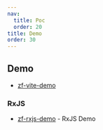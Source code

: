 ```yaml
---
nav:
  title: Poc
  order: 20
title: Demo
order: 30
---
```


## Demo

- [zf-vite-demo](https://github.com/weisuoke/zf-vite-demo)

### RxJS

- [zf-rxjs-demo](https://github.com/weisuoke/zf-rxjs-demo) - RxJS Demo


